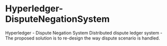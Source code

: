 # Hyperledger-DisputeNegationSystem
Hyperledger - Dispute Negation System Distributed dispute ledger system - The proposed solution is to re-design the way dispute scenario is handled.
